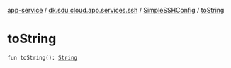 [app-service](../../index.md) / [dk.sdu.cloud.app.services.ssh](../index.md) / [SimpleSSHConfig](index.md) / [toString](./to-string.md)

# toString

`fun toString(): `[`String`](https://kotlinlang.org/api/latest/jvm/stdlib/kotlin/-string/index.html)